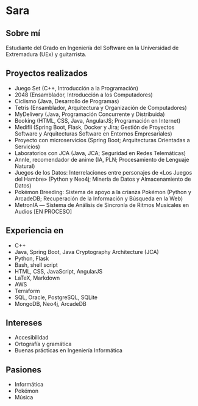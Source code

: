 # Sara

## Sobre mí

Estudiante del Grado en Ingeniería del Software en la Universidad de Extremadura (UEx) y guitarrista.

## Proyectos realizados

- Juego Set (C++, Introducción a la Programación)
- 2048 (Ensamblador, Introducción a los Computadores)
- Ciclismo (Java, Desarrollo de Programas)
- Tetris (Ensamblador, Arquitectura y Organización de Computadores)
- MyDelivery (Java, Programación Concurrente y Distribuida)
- Booking (HTML, CSS, Java, AngularJS; Programación en Internet)
- Mediflí (Spring Boot, Flask, Docker y Jira; Gestión de Proyectos Software y Arquitecturas Software en Entornos Empresariales)
- Proyecto con microservicios (Spring Boot; Arquitecturas Orientadas a Servicios)
- Laboratorios con JCA (Java, JCA; Seguridad en Redes Telemáticas)
- AnnIe, recomendador de anime (IA, PLN; Procesamiento de Lenguaje Natural)
- Juegos de los Datos: Interrelaciones entre personajes de «Los Juegos del Hambre» (Python y Neo4j; Minería de Datos y Almacenamiento de Datos)
- Pokémon Breeding: Sistema de apoyo a la crianza Pokémon (Python y ArcadeDB; Recuperación de la Información y Búsqueda en la Web)
- MetronIA ― Sistema de Análisis de Sincronía de Ritmos Musicales en Audios [EN PROCESO]

## Experiencia en 

- C++
- Java, Spring Boot, Java Cryptography Architecture (JCA)
- Python, Flask
- Bash, shell script
- HTML, CSS, JavaScript, AngularJS
- LaTeX, Markdown
- AWS
- Terraform
- SQL, Oracle, PostgreSQL, SQLite
- MongoDB, Neo4j, ArcadeDB

## Intereses

- Accesibilidad
- Ortografía y gramática
- Buenas prácticas en Ingeniería Informática

## Pasiones

- Informática
- Pokémon
- Música

